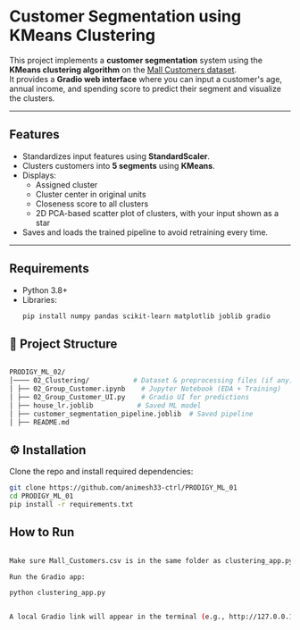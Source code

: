 # Customer Segmentation using KMeans Clustering

This project implements a **customer segmentation** system using the **KMeans clustering algorithm** on the [Mall Customers dataset](https://www.kaggle.com/vjchoudhary7/customer-segmentation-tutorial-in-python).  
It provides a **Gradio web interface** where you can input a customer's age, annual income, and spending score to predict their segment and visualize the clusters.

---

## Features

- Standardizes input features using **StandardScaler**.
- Clusters customers into **5 segments** using **KMeans**.
- Displays:
  - Assigned cluster
  - Cluster center in original units
  - Closeness score to all clusters
  - 2D PCA-based scatter plot of clusters, with your input shown as a star
- Saves and loads the trained pipeline to avoid retraining every time.

---

## Requirements

- Python 3.8+
- Libraries:
  ```bash
  pip install numpy pandas scikit-learn matplotlib joblib gradio
  ```

## 📂 Project Structure

```bash

PRODIGY_ML_02/
│──── 02_Clustering/           # Dataset & preprocessing files (if any)
│ ├── 02_Group_Customer.ipynb    # Jupyter Notebook (EDA + Training)
│ ├── 02_Group_Customer_UI.py    # Gradio UI for predictions
│ ├── house_lr.joblib           # Saved ML model
│ ├── customer_segmentation_pipeline.joblib  # Saved pipeline
│ ├── README.md

```

## ⚙️ Installation

Clone the repo and install required dependencies:

```bash
git clone https://github.com/animesh33-ctrl/PRODIGY_ML_01
cd PRODIGY_ML_01
pip install -r requirements.txt
```

## How to Run

```bash

Make sure Mall_Customers.csv is in the same folder as clustering_app.py, or edit the path in the script.

Run the Gradio app:

python clustering_app.py


A local Gradio link will appear in the terminal (e.g., http://127.0.0.1:7860) where you can interact with the app.

```

